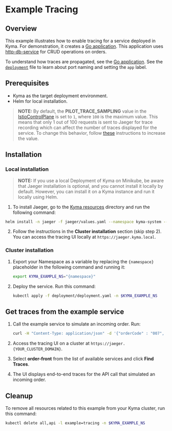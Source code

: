 # Example Tracing

## Overview

This example illustrates how to enable tracing for a service deployed in Kyma. For demonstration, it creates a [Go application](src/order-front.go). This application uses [http-db-service](../http-db-service) for CRUD operations on orders.

To understand how traces are propagated, see the [Go application](src/order-front.go). See the [`deployment`](deployment/deployment.yaml) file to learn about port naming and setting the `app` label.

## Prerequisites

- Kyma as the target deployment environment.
- Helm for local installation.

>**NOTE:** By default, the **PILOT_TRACE_SAMPLING** value in the [IstioControlPlane](https://istio.io/docs/reference/config/istio.operator.v1alpha12.pb/) is set to `1`, where `100` is the maximum value. This means that only 1 out of 100 requests is sent to Jaeger for trace recording which can affect the number of traces displayed for the service. To change this behavior, follow [these](https://kyma-project.io/docs/master/components/tracing/#troubleshooting-jaeger-shows-only-a-few-traces) instructions to increase the value.


## Installation

### Local installation

> **NOTE:** If you use a local Deployment of Kyma on Minikube,  be aware that Jaeger installation is optional, and you cannot install it locally by default. However, you can install it on a Kyma instance and run it locally using Helm.

1. To install Jaeger, go to the [Kyma resources](https://github.com/kyma-project/kyma/tree/master/resources) directory and run the following command:

```bash
helm install -n jaeger -f jaeger/values.yaml --namespace kyma-system --set-string global.domainName=kyma.local --set-string global.isLocalEnv=true jaeger/
```

2. Follow the instructions in the  **Cluster installation** section (skip step 2). You can access the tracing UI locally at `https://jaeger.kyma.local`.

### Cluster installation

1. Export your Namespace as a variable by replacing the `{namespace}` placeholder in the following command and running it:

    ```bash
    export KYMA_EXAMPLE_NS="{namespace}"
    ```

2. Deploy the service. Run this command:

    ```bash
    kubectl apply -f deployment/deployment.yaml -n $KYMA_EXAMPLE_NS
    ```

## Get traces from the example service

1. Call the example service to simulate an incoming order. Run:

    ```bash
    curl -H "Content-Type: application/json" -d '{"orderCode" : "007", "orderPrice" : 12.0}' https://order-front-api.{YOUR_CLUSTER_DOMAIN}/orders
    ```

2. Access the tracing UI on a cluster at `https://jaeger.{YOUR_CLUSTER_DOMAIN}`.

3. Select **order-front** from the list of available services and click **Find Traces**.

4. The UI displays end-to-end traces for the API call that simulated an incoming order.


## Cleanup

To remove all resources related to this example from your Kyma cluster, run this command:

```bash
kubectl delete all,api -l example=tracing -n $KYMA_EXAMPLE_NS
```
